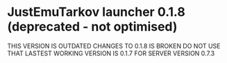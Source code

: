 # JustEmuTarkov launcher 0.1.8 (deprecated - not optimised)

THIS VERSION IS OUTDATED CHANGES TO 0.1.8 IS BROKEN DO NOT USE THAT
LASTEST WORKING VERSION IS 0.1.7 FOR SERVER VERSION 0.7.3
